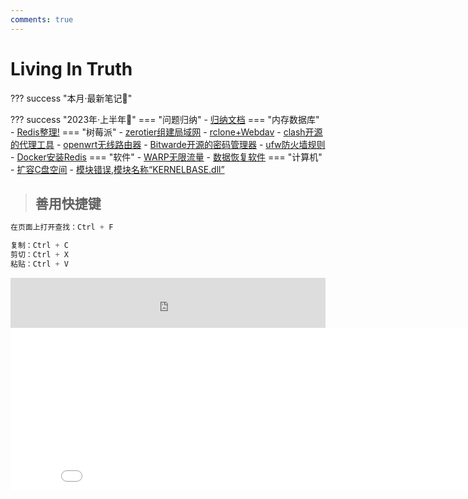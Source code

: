```yaml
---
comments: true
---
```


# Living In Truth

??? success "本月·最新笔记🐉"

??? success "2023年·上半年🐇"
    === "问题归纳"
        - [归纳文档](app/wrong/CodeProblems)
    === "内存数据库"
        - [Redis整理!](app/redis/redisTidy/)
    === "树莓派"
        - [zerotier组建局域网](pc/raspberry/zerotier)
        - [rclone+Webdav](pc/raspberry/rclone)
        - [clash开源的代理工具](pc/raspberry/clash)
        - [openwrt无线路由器](pc/raspberry/openwrt)
        - [Bitwarde开源的密码管理器](pc/raspberry/bitwarden/)
        - [ufw防火墙规则](pc/raspberry/ufw)
        - [Docker安装Redis](pc/raspberry/redis)
    === "软件"
        - [WARP无限流量](pc/software/CloudflareWarp)
        - [数据恢复软件](pc/software/DataRecovery)
    === "计算机"
        - [扩容C盘空间](pc/computer/capacity)
        - [模块错误,模块名称“KERNELBASE.dll”](pc/computer/kernelbase)


>## 善用快捷键

```sql
在页面上打开查找：Ctrl + F 

复制：Ctrl + C
剪切：Ctrl + X
粘贴：Ctrl + V

```

<iframe style="position: sticky  ;  width: 100%; " src="https://img.moehu.org/txt/?id=tiangou" frameborder="0" scrolling="yes" width="80" height="80">
</iframe>   


<iframe frameborder="no" border="0" marginwidth="0" marginheight="0" width=850 height=260 src="//music.163.com/outchain/player?type=0&id=9258578171&auto=1&height=430">
</iframe>

